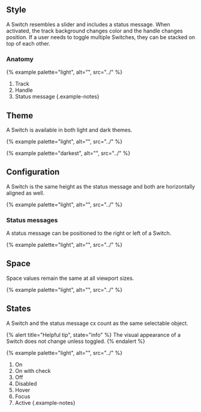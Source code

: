 ## Style

A Switch resembles a slider and includes a status message. When activated, the track background changes color and the handle changes position. If a user needs to toggle multiple Switches, they can be stacked on top of each other.

### Anatomy

<!-- add image -->
{% example palette="light",
            alt="",
            src="../" %}

1. Track
2. Handle
3. Status message
{.example-notes}

## Theme

A Switch is available in both light and dark themes.

<!-- add image -->
<div class="multi-column--min-400-wide">
{% example palette="light",
            alt="",
            src="../" %}

{% example palette="darkest",
            alt="",
            src="../" %}
</div>

## Configuration

A Switch is the same height as the status message and both are horizontally aligned as well.

<!-- add image -->
{% example palette="light",
            alt="",
            src="../" %}

### Status messages

A status message can be positioned to the right or left of a Switch.

<!-- add image -->
{% example palette="light",
            alt="",
            src="../" %}

## Space

Space values remain the same at all viewport sizes.

<!-- add image -->
{% example palette="light",
            alt="",
            src="../" %}

## States

A Switch and the status message cx count as the same selectable object.

{% alert title="Helpful tip", state="info" %}
The visual appearance of a Switch does not change unless toggled.
{% endalert %}

<!-- add image -->
{% example palette="light",
            alt="",
            src="../" %}

1. On
2. On with check
3. Off
4. Disabled
5. Hover
6. Focus
7. Active
{.example-notes}